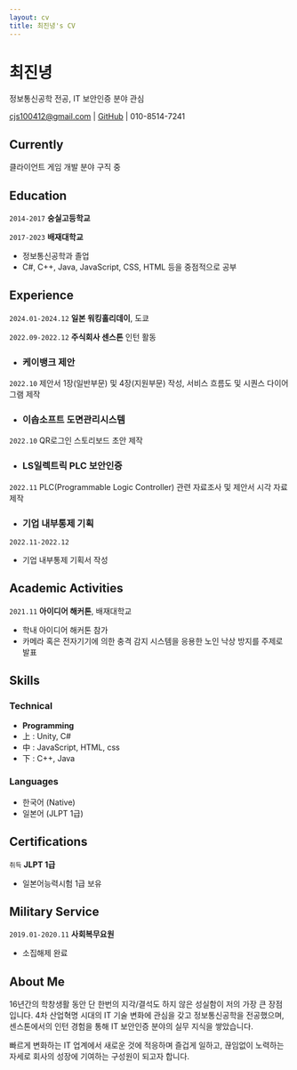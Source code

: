 ```yaml
---
layout: cv
title: 최진녕's CV
---
```

# 최진녕
정보통신공학 전공, IT 보안인증 분야 관심

<div id="webaddress">
<a href="cjs100412@gmail.com">cjs100412@gmail.com</a>
| <a href="https://github.com/cjs100412">GitHub</a>
| 010-8514-7241
</div>


## Currently
클라이언트 게임 개발 분야 구직 중


## Education
`2014-2017`
**숭실고등학교**

`2017-2023`
**배재대학교**
- 정보통신공학과 졸업
- C#, C++, Java, JavaScript, CSS, HTML 등을 중점적으로 공부


## Experience
`2024.01-2024.12`
**일본 워킹홀리데이**, 도쿄

`2022.09-2022.12`
**주식회사 센스톤** 인턴 활동
- ### 케이뱅크 제안
`2022.10`
제안서 1장(일반부문) 및 4장(지원부문) 작성, 서비스 흐름도 및 시퀀스 다이어그램 제작
- ### 이솝소프트 도면관리시스템
`2022.10`
QR로그인 스토리보드 초안 제작
- ### LS일렉트릭 PLC 보안인증
`2022.11`
PLC(Programmable Logic Controller) 관련 자료조사 및 제안서 시각 자료 제작
- ### 기업 내부통제 기획
`2022.11-2022.12`
- 기업 내부통제 기획서 작성


## Academic Activities
`2021.11`
**아이디어 해커톤**, 배재대학교
- 학내 아이디어 해커톤 참가
- 카메라 혹은 전자기기에 의한 충격 감지 시스템을 응용한 노인 낙상 방지를 주제로 발표


## Skills
### Technical
- **Programming**
- 上 : Unity, C#
- 中 : JavaScript, HTML, css
- 下 : C++, Java


### Languages
- 한국어 (Native)
- 일본어 (JLPT 1급)


## Certifications
`취득`
**JLPT 1급**
- 일본어능력시험 1급 보유


## Military Service
`2019.01-2020.11`
**사회복무요원**
- 소집해제 완료


## About Me
16년간의 학창생활 동안 단 한번의 지각/결석도 하지 않은 성실함이 저의 가장 큰 장점입니다. 
4차 산업혁명 시대의 IT 기술 변화에 관심을 갖고 정보통신공학을 전공했으며, 
센스톤에서의 인턴 경험을 통해 IT 보안인증 분야의 실무 지식을 쌓았습니다.

빠르게 변화하는 IT 업계에서 새로운 것에 적응하며 즐겁게 일하고, 
끊임없이 노력하는 자세로 회사의 성장에 기여하는 구성원이 되고자 합니다.


<!-- ### Footer

Last updated: August 2025 -->
